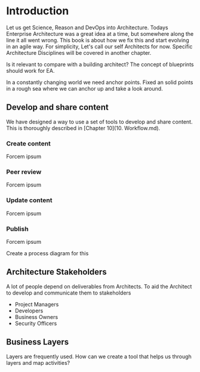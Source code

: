 # Introduction  

Let us get Science, Reason and DevOps into Architecture. Todays Enterprise Architecture was a great idea at a time, but somewhere along the line it all went wrong. This book is about how we fix this and start evolving in an agile way. For simplicity, Let's call our self Architects for now. Specific Architecture Disciplines will be covered in another chapter.

Is it relevant to compare with a building architect? The concept of blueprints should work for EA.

In a constantly changing world we need anchor points. Fixed an solid points in a rough sea where we can anchor up and take a look around.

## Develop and share content   
We have designed a way to use a set of tools to develop and share content. This is thoroughly described in [Chapter 10](10. Workflow.md).

### Create content
Forcem ipsum

### Peer review
Forcem ipsum

### Update content
Forcem ipsum

### Publish
Forcem ipsum

Create a process diagram for this

## Architecture Stakeholders    
A lot of people depend on deliverables from Architects. To aid the Architect to develop and communicate them to stakeholders
- Project Managers  
- Developers  
- Business Owners  
- Security Officers

## Business Layers  
Layers are frequently used. How can we create a tool that helps us through layers and map activities?

